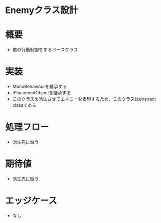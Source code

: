 # Enemyクラス設計

# 概要
- 敵の行動制御をするベースクラス

# 実装
- MonoBehaviourを継承する
- IPlacementObjectを継承する
- このクラスを派生させてエネミーを表現するため、このクラスはabstract classである

# 処理フロー
- 派生先に倣う

# 期待値
- 派生先に倣う

# エッジケース
- なし
